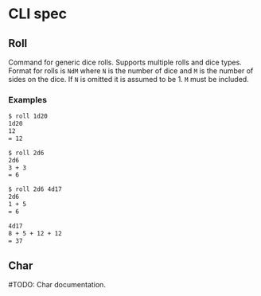 # CLI spec

## Roll

Command for generic dice rolls. Supports multiple rolls and dice types. Format for rolls is `NdM` where `N` is the number of dice and `M` is the number of sides on the dice. If `N` is omitted it is assumed to be 1. `M` must be included.

### Examples

```bash
$ roll 1d20
1d20
12
= 12
```

```bash	
$ roll 2d6
2d6
3 + 3
= 6
```

```bash	
$ roll 2d6 4d17
2d6
1 + 5
= 6

4d17
8 + 5 + 12 + 12
= 37
```

## Char

#TODO: Char documentation.
